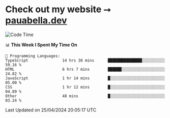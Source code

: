 # Check out my website ⭢ [pauabella.dev](https://pauabella.dev)

<!--START_SECTION:waka-->
![Code Time](http://img.shields.io/badge/Code%20Time-3%2C262%20hrs%2046%20mins-blue)

📊 **This Week I Spent My Time On** 

```text
💬 Programming Languages: 
TypeScript               14 hrs 36 mins      ███████████████░░░░░░░░░░   59.16 % 
HTML                     6 hrs 7 mins        ██████░░░░░░░░░░░░░░░░░░░   24.82 % 
JavaScript               1 hr 14 mins        █░░░░░░░░░░░░░░░░░░░░░░░░   05.00 % 
CSS                      1 hr 12 mins        █░░░░░░░░░░░░░░░░░░░░░░░░   04.89 % 
Other                    48 mins             █░░░░░░░░░░░░░░░░░░░░░░░░   03.24 % 
```


 Last Updated on 25/04/2024 20:05:17 UTC
<!--END_SECTION:waka-->
